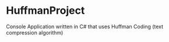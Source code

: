 # HuffmanProject
Console Application written in C# that uses Huffman Coding (text compression algorithm)

